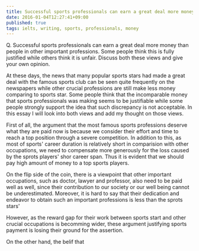 ```yaml
---
title: Successful sports professionals can earn a great deal more money than people in other important professions.
date: 2016-01-04T12:27:41+09:00
published: true
tags: ielts, writing, sports, professionals, money
---
```



Q. Successful sports professionals can earn a great deal more money than people in other important professions.
Some people think this is fully justified while others think it is unfair.
Discuss both these views and give your own opinion.



At these days, the news that many popular sports stars had made a great deal with the famous sports club can be seen quite frequently on the newspapers while other crucial professions are still make less money comparing to sports star. Some people think that the incomparable money that sports professionals was making seems to be justifiable while some people strongly support the idea that such discrepancy is not acceptable. In this essay I will look into both views and add my thought on those views.


First of all, the argument that the most famous sports professions deserve what they are paid now is because we consider their effort and time to reach a top position through a severe competition. In addition to this, as most of sports' career duration is relatively short in comparision with other occupations, we need to compensate more generously for the loss caused by the sprots players' shor career span. Thus it is evident that we should pay high amount of money to a top sports players.

On the flip side of the coin, there is a viewpoint that other important occupations, such as doctor, lawyer and professor, also need to be paid well as well, since their contribution to our society or our well being cannot be underestimated. Moreover, it is hard to say that their dedication and endeavor to obtain such an important professions is less than the sprots stars'

However, as the reward gap for their work between sports start and other crucial occupations is becomming wider, these argument justifying sports payment is losing their ground for the assertion.


On the other hand, the belif that
